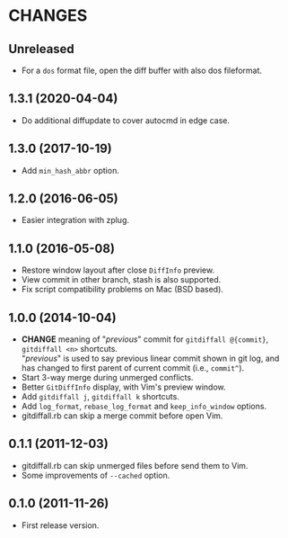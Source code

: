 CHANGES
=======

## Unreleased

* For a `dos` format file, open the diff buffer with also dos fileformat.

## 1.3.1 (2020-04-04)

* Do additional diffupdate to cover autocmd in edge case.

## 1.3.0 (2017-10-19)

* Add `min_hash_abbr` option.

## 1.2.0 (2016-06-05)

* Easier integration with zplug.

## 1.1.0 (2016-05-08)

* Restore window layout after close `DiffInfo` preview.
* View commit in other branch, stash is also supported.
* Fix script compatibility problems on Mac (BSD based).

## 1.0.0 (2014-10-04)

* **CHANGE** meaning of "_previous_" commit for `gitdiffall @{commit}`, `gitdiffall <n>` shortcuts.  
  "_previous_" is used to say previous linear commit shown in git log,
  and has changed to first parent of current commit (i.e., `commit^`).
* Start 3-way merge during unmerged conflicts.
* Better `GitDiffInfo` display, with Vim's preview window.
* Add `gitdiffall j`, `gitdiffall k` shortcuts.
* Add `log_format`, `rebase_log_format` and `keep_info_window` options.
* gitdiffall.rb can skip a merge commit before open Vim.

## 0.1.1 (2011-12-03)

* gitdiffall.rb can skip unmerged files before send them to Vim.
* Some improvements of `--cached` option.

## 0.1.0 (2011-11-26)

* First release version.
